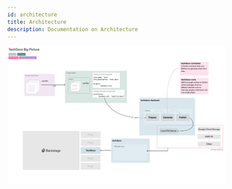 ```yaml
---
id: architecture
title: Architecture
description: Documentation on Architecture
---
```


![TechDocs Big Picture](../../assets/techdocs/techdocs_big_picture.png)
